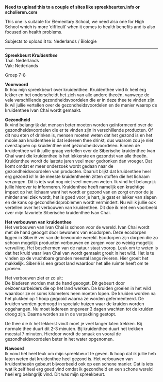 **Need to upload this to a couple of sites like spreekbeurten.info or scholieren.com**

This one is suitable for Elementary School, we need also one for High School which is more ‘difficult’ when it comes to health benefits and is also focused on health problems.

Subjects to upload it to: Nederlands / Biologie

----------------------------------------------------------

**Spreekbeurt _Kruidenthee_** <br>
Taal: Nederlands <br>
Vak: Nederlands

Groep 7-8 <br>

**Voorwoord** <br>
Ik hou mijn spreekbeurt over kruidenthee. Kruidenthee vind ik heel erg lekker en het onderscheidt het zich van alle andere theeën, vanwege de vele verschillende gezondheidsvoordelen die er in deze thee te vinden zijn. Ik wil jullie vertellen over de gezondheidsvoordelen en de manier waarop de kruidenthee Ivan Chai wordt gemaakt. 

**Gezondheid** <br>
Ik vind belangrijk dat mensen beter moeten worden geïnformeerd over de gezondheidsvoordelen die er te vinden zijn in verschillende producten. Of dit nou eten of drinken is, mensen moeten weten dat het gezond is en het mooie aan kruidenthee is dat iedereen thee drinkt, dus waarom zou je niet overstappen op kruidenthee met gezondheidsvoordelen. Binnen de kruidenthee wil ik jullie graag vertellen over de Siberische kruidenthee Ivan Chai want die kruidenthee is het lekkerste en gezondst van alle theeën. Kruidenthee wordt de laatste jaren veel meer gedronken dan vroeger. Dat komt omdat er meer onderzoek wordt gedaan naar de gezondheidsvoordelen van producten. Daaruit blijkt dat kruidenthee heel erg gezond is! In de meeste kruidentheeën zitten stoffen die het lichaam verzorgen. Dit is iets wat nog niet veel mensen weten. Ik vind het belangrijk jullie hierover te informeren. Kruidenthee heeft namelijk een krachtige impact op het lichaam want het wordt er gezond van en zorgt ervoor de je minder snel ziek wordt, het is goed voor je hart, je gaat er lekker van slapen en de kans op gezondheidsproblemen wordt vermindert. Nu wil ik jullie ook vertellen over het verbouwen van kruidenthee. Dit doe ik met een voorbeeld over mijn favoriete Siberische kruidenthee Ivan Chai. 

**Het verbouwen van kruidenthee** <br>
Het verbouwen van Ivan Chai is schoon voor de wereld. Ivan Chai wordt met de hand geoogst door bewoners van ecodorpen. Deze ecodorpen liggen in Siberië ver van de bewoonde wereld. Ecodorpen zijn dorpen die zo schoon mogelijk producten verbouwen en zorgen voor zo weinig mogelijk vervuiling. Het beschermen van de natuur staat voorop.
Leuk om te weten is dat het kruid waar Ivan Chai van wordt gemaakt groeit in het wild. Het is te vinden op de vruchtbare gronden meestal langs rivieren. Hier groeit het makkelijk. Siberië is een groot land waardoor het alle ruimte heeft om te groeien. 

Het verbouwen ziet er zo uit: <br>
De bladeren worden met de hand geoogst. Dit gebeurt door seizoensarbeiders die op het land werken. De kruiden groeien in het wild waardoor ze er soms kilometers heen moeten lopen. 
De kruiden worden na het plukken op 1 hoop gegooid waarna ze worden gefermenteerd. De kruiden worden gedroogd in speciale huizen waar de kruiden worden opgehangen. Nu moet iedereen ongeveer 3 dagen wachten tot de kruiden droog zijn. 
Daarna worden ze in de verpakking gestopt. 

De thee die ik het lekkerst vindt moet je veel langer laten trekken. Bij normale thee duurt dit 2-3 minuten. Bij kruidenthee duurt het trekken meestal 7 minuten. Hierdoor wordt de smaak en vooral de gezondheidsvoordelen beter in het water opgenomen. 

**Nawoord** <br> Ik vond het heel leuk om mijn spreekbeurt te geven. Ik hoop dat ik jullie heb laten weten dat kruidenthee heel gezond is. Het verbouwen van kruidentheeën gebeurt bijvoorbeeld ook op een schone manier. Dat is iets wat ik zelf heel erg goed vind omdat ik gezondheid en een schone wereld heel erg belangrijk vind. Dit was mijn spreekbeurt. 
